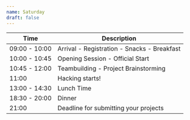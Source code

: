```yaml
---
name: Saturday
draft: false
---
```


| Time          | Description                                                              |
|---------------|--------------------------------------------------------------------------|
| 09:00 - 10:00 | Arrival - Registration - Snacks - Breakfast                              |
| 10:00 - 10:45 | Opening Session - Official Start                                         |
| 10:45 - 12:00 | Teambuilding - Project Brainstorming                                     |
| 11:00         | Hacking starts!                                                          |
| 13:00 - 14:30 | Lunch Time                                                               |
| 18:30 - 20:00 | Dinner                                                                   |
| 21:00         | Deadline for submitting your projects                                    |
